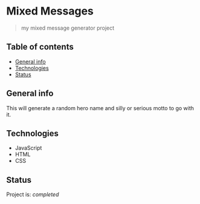 # Mixed Messages
> my mixed message generator project

## Table of contents
* [General info](#general-info)
* [Technologies](#technologies)
* [Status](#status)

## General info
This will generate a random hero name and silly or serious motto to go with it.

## Technologies
- JavaScript
- HTML
- CSS

## Status
Project is: _completed_